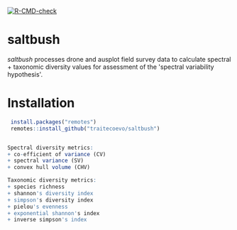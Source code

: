  <!-- badges: start -->
  [![R-CMD-check](https://github.com/traitecoevo/saltbush/actions/workflows/R-CMD-check.yaml/badge.svg)](https://github.com/traitecoevo/saltbush/actions/workflows/R-CMD-check.yaml)
  <!-- badges: end -->

# saltbush
*saltbush* processes  drone and ausplot field survey data to calculate spectral + taxonomic diversity values
for assessment of the 'spectral variability hypothesis'.


# Installation
```r
 install.packages("remotes")
 remotes::install_github("traitecoevo/saltbush")


Spectral diversity metrics:
+ co-efficient of variance (CV)
+ spectral variance (SV)
+ convex hull volume (CHV)

Taxonomic diversity metrics:
+ species richness
+ shannon's diversity index
+ simpson's diversity index
+ pielou's evenness
+ exponential shannon's index
+ inverse simpson's index
